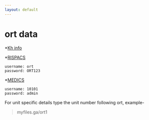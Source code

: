 ```yaml
---
layout: default
---
```


# ort data


*[Kh info](http://172.16.7.105)

*[RISPACS](http://172.16.8.100/Physician?loginTo=RIS)

```
username: ort
password: ORT123
```

*[MEDICS](http://172.16.7.196/medics/UDesktop?mode=0)

```
username: 10101
password: admin
```

For unit specific details type the unit number following ort, example-
>myfiles.ga/ort1
